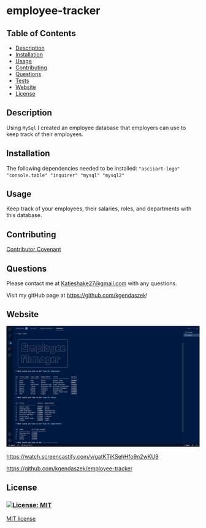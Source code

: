 # employee-tracker
 ## **Table of Contents**
* [Description](#Description)
* [Installation](#Installation)
* [Usage](#Usage)
* [Contributing](#Contributing)
* [Questions](#Questions)
* [Tests](#Tests)
* [Website](#Website)
* [License](#License)

## **Description**
Using `MySql` I created an employee database that employers can use to keep track of their employees.

## **Installation**
The following dependencies needed to be installed:
    `"asciiart-logo"
    "console.table"
    "inquirer"
    "mysql"
    "mysql2"`
  

## **Usage**
Keep track of your employees, their salaries, roles, and departments with this database.
## **Contributing**


[Contributor Covenant](https://img.shields.io/badge/Contributor%20Covenant-2.1-4baaaa.svg)


## **Questions**
Please contact me at Katieshake27@gmail.com with any questions.

Visit my gitHub page at https://github.com/kgendaszek!



## **Website**
![Screen shot of the database prompts](./assets/image_1.jpg)

https://watch.screencastify.com/v/gatKTjKSehHfo9n2wKU9


https://github.com/kgendaszek/employee-tracker


## **License**
### [![License: MIT](https://img.shields.io/badge/License-MIT-yellow.svg)](https://opensource.org/licenses/MIT)

[MIT license](https://opensource.org/licenses/MIT)
